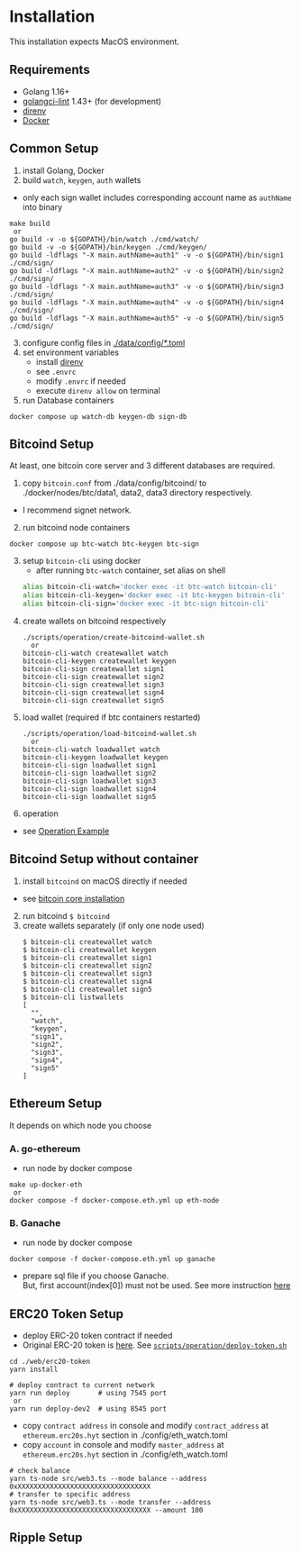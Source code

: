 # Installation

This installation expects MacOS environment.

## Requirements
- Golang 1.16+
- [golangci-lint](https://github.com/golangci/golangci-lint) 1.43+ (for development)
- [direnv](https://direnv.net/)
- [Docker](https://www.docker.com/get-started)

## Common Setup
1. install Golang, Docker
2. build `watch`, `keygen`, `auth` wallets
- only each sign wallet includes corresponding account name as `authName` into binary
```
make build
 or
go build -v -o ${GOPATH}/bin/watch ./cmd/watch/
go build -v -o ${GOPATH}/bin/keygen ./cmd/keygen/
go build -ldflags "-X main.authName=auth1" -v -o ${GOPATH}/bin/sign1 ./cmd/sign/
go build -ldflags "-X main.authName=auth2" -v -o ${GOPATH}/bin/sign2 ./cmd/sign/
go build -ldflags "-X main.authName=auth3" -v -o ${GOPATH}/bin/sign3 ./cmd/sign/
go build -ldflags "-X main.authName=auth4" -v -o ${GOPATH}/bin/sign4 ./cmd/sign/
go build -ldflags "-X main.authName=auth5" -v -o ${GOPATH}/bin/sign5 ./cmd/sign/
```
3. configure config files in [./data/config/*.toml](https://github.com/hiromaily/go-crypto-wallet/tree/master/data/config)
4. set environment variables
   - install [direnv](https://direnv.net/)
   - see `.envrc`
   - modify `.envrc` if needed
   - execute `direnv allow` on terminal
5. run Database containers
```
docker compose up watch-db keygen-db sign-db
```

## Bitcoind Setup
At least, one bitcoin core server and 3 different databases are required.

1. copy `bitcoin.conf` from ./data/config/bitcoind/ to ./docker/nodes/btc/data1, data2, data3 directory respectively.
  - I recommend signet network.
2. run bitcoind node containers
```
docker compose up btc-watch btc-keygen btc-sign
```
3. setup `bitcoin-cli` using docker
    - after running `btc-watch` container, set alias on shell
   ```zsh
   alias bitcoin-cli-watch='docker exec -it btc-watch bitcoin-cli'
   alias bitcoin-cli-keygen='docker exec -it btc-keygen bitcoin-cli'
   alias bitcoin-cli-sign='docker exec -it btc-sign bitcoin-cli'
   ```
4. create wallets on bitcoind respectively 
   ```
   ./scripts/operation/create-bitcoind-wallet.sh
     or
   bitcoin-cli-watch createwallet watch
   bitcoin-cli-keygen createwallet keygen
   bitcoin-cli-sign createwallet sign1
   bitcoin-cli-sign createwallet sign2
   bitcoin-cli-sign createwallet sign3
   bitcoin-cli-sign createwallet sign4
   bitcoin-cli-sign createwallet sign5
   ```
5. load wallet (required if btc containers restarted)
   ```
   ./scripts/operation/load-bitcoind-wallet.sh
     or
   bitcoin-cli-watch loadwallet watch
   bitcoin-cli-keygen loadwallet keygen
   bitcoin-cli-sign loadwallet sign1
   bitcoin-cli-sign loadwallet sign2
   bitcoin-cli-sign loadwallet sign3
   bitcoin-cli-sign loadwallet sign4
   bitcoin-cli-sign loadwallet sign5
   ```
6. operation
  - see [Operation Example](https://github.com/hiromaily/go-crypto-wallet/blob/master/docs/btc/OperationExample.md)

## Bitcoind Setup without container 
1. install `bitcoind` on macOS directly if needed
  - see [bitcoin core installation](https://github.com/bitcoin/bitcoin/blob/master/doc/build-osx.md)
2. run bitcoind `$ bitcoind`
3. create wallets separately (if only one node used)
    ```
    $ bitcoin-cli createwallet watch
    $ bitcoin-cli createwallet keygen
    $ bitcoin-cli createwallet sign1
    $ bitcoin-cli createwallet sign2
    $ bitcoin-cli createwallet sign3
    $ bitcoin-cli createwallet sign4
    $ bitcoin-cli createwallet sign5
    $ bitcoin-cli listwallets
    [
      "",
      "watch",
      "keygen",
      "sign1",
      "sign2",
      "sign3",
      "sign4",
      "sign5"
    ]
    ```

## Ethereum Setup
It depends on which node you choose

### A. go-ethereum
- run node by docker compose
```
make up-docker-eth
 or
docker compose -f docker-compose.eth.yml up eth-node
```

### B. Ganache
- run node by docker compose
```
docker compose -f docker-compose.eth.yml up ganache
```
- prepare sql file if you choose Ganache.  
  But, first account(index[0]) must not be used. See more instruction [here](https://github.com/hiromaily/go-crypto-wallet/blob/master/docs/eth/Ganache.md)

## ERC20 Token Setup
- deploy ERC-20 token contract if needed
- Original ERC-20 token is [here](https://github.com/hiromaily/go-crypto-wallet/tree/master/web/erc20-token). See [`scripts/operation/deploy-token.sh`](https://github.com/hiromaily/go-crypto-wallet/blob/master/scripts/operation/deploy-token.sh)
```
cd ./web/erc20-token
yarn install

# deploy contract to current network
yarn run deploy       # using 7545 port
 or
yarn run deploy-dev2  # using 8545 port
```

- copy `contract address` in console and modify `contract_address` at `ethereum.erc20s.hyt` section in ./config/eth_watch.toml
- copy `account` in console and modify `master_address` at `ethereum.erc20s.hyt` section in ./config/eth_watch.toml

```
# check balance
yarn ts-node src/web3.ts --mode balance --address 0xXXXXXXXXXXXXXXXXXXXXXXXXXXXXXXXXX
# transfer to specific address
yarn ts-node src/web3.ts --mode transfer --address 0xXXXXXXXXXXXXXXXXXXXXXXXXXXXXXXXXX --amount 100
```
   
## Ripple Setup
